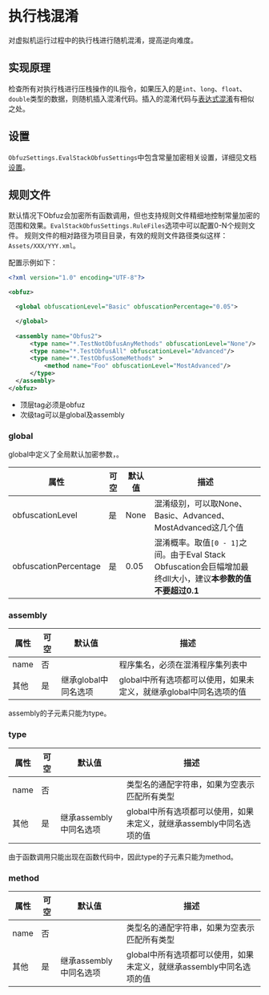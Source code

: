 # 执行栈混淆

对虚拟机运行过程中的执行栈进行随机混淆，提高逆向难度。

## 实现原理

检查所有对执行栈进行压栈操作的IL指令，如果压入的是`int`、`long`、`float`、`double`类型的数据，则随机插入混淆代码。插入的混淆代码与[表达式混淆](./expr-obfuscation)有相似之处。

## 设置

`ObfuzSettings.EvalStackObfusSettings`中包含常量加密相关设置，详细见文档[设置](./configuration)。

## 规则文件

默认情况下Obfuz会加密所有函数调用，但也支持规则文件精细地控制常量加密的范围和效果。`EvalStackObfusSettings.RuleFiles`选项中可以配置0-N个规则文件。
规则文件的相对路径为项目目录，有效的规则文件路径类似这样：`Assets/XXX/YYY.xml`。

配置示例如下：

```xml
<?xml version="1.0" encoding="UTF-8"?>

<obfuz>

  <global obfuscationLevel="Basic" obfuscationPercentage="0.05">

  </global>
  
  <assembly name="Obfus2">
      <type name="*.TestNotObfusAnyMethods" obfuscationLevel="None"/>
      <type name="*.TestObfusAll" obfuscationLevel="Advanced"/>
      <type name="*.TestObfusSomeMethods" >
          <method name="Foo" obfuscationLevel="MostAdvanced"/>
      </type>
  </assembly>
</obfuz>
```

- 顶层tag必须是obfuz
- 次级tag可以是global及assembly

### global

global中定义了全局默认加密参数，。

|属性|可空|默认值|描述|
|-|-|-|-|
|obfuscationLevel|是|None|混淆级别，可以取None、Basic、Advanced、MostAdvanced这几个值|
|obfuscationPercentage|是|0.05|混淆概率。取值`[0 - 1]`之间。由于Eval Stack Obfuscation会巨幅增加最终dll大小，建议**本参数的值不要超过0.1**|

### assembly

|属性|可空|默认值|描述|
|-|-|-|-|
|name|否||程序集名，必须在混淆程序集列表中|
|其他|是|继承global中同名选项|global中所有选项都可以使用，如果未定义，就继承global中同名选项的值|

assembly的子元素只能为type。

### type

|属性|可空|默认值|描述|
|-|-|-|-|
|name|否||类型名的通配字符串，如果为空表示匹配所有类型|
|其他|是|继承assembly中同名选项|global中所有选项都可以使用，如果未定义，就继承assembly中同名选项的值|

由于函数调用只能出现在函数代码中，因此type的子元素只能为method。

### method

|属性|可空|默认值|描述|
|-|-|-|-|
|name|否||类型名的通配字符串，如果为空表示匹配所有类型|
|其他|是|继承assembly中同名选项|global中所有选项都可以使用，如果未定义，就继承assembly中同名选项的值|
